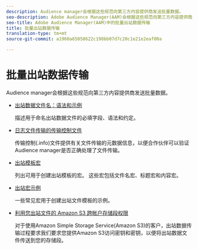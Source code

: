 ```yaml
---
description: Audience manager会根据这些规范向第三方内容提供商发送批量数据。
seo-description: Adobe Audience Manager(AAM)会根据这些规范向第三方内容提供商发送批量数据。
seo-title: Adobe Audience Manager(AAM)中的批量出站数据传输
title: 批量出站数据传输
translation-type: tm+mt
source-git-commit: a1960a65058622c198bb07d7c20c1e21e2eaf00a

---
```



# 批量出站数据传输

Audience manager会根据这些规范向第三方内容提供商发送批量数据。

* [出站数据文件名：语法和示例](/help/using/integration/receiving-audience-data/batch-outbound-transfers/outbound-file-name-contents.md)

   描述用于命名出站数据文件的必填字段、语法和约定。

* [日志文件传输的传输控制文件](/help/using/integration/receiving-audience-data/batch-outbound-transfers/transfer-control-files.md)

   传输控制(.info)文件提供有关文件传输的元数据信息，以便合作伙伴可以验证Audience manager是否正确处理了文件传输。

* [出站模板宏](/help/using/integration/receiving-audience-data/batch-outbound-transfers/outbound-template-macros.md)

   列出可用于创建出站模板的宏。 这些宏包括文件名宏、标题宏和内容宏。

* [出站宏示例](/help/using/integration/receiving-audience-data/batch-outbound-transfers/outbound-macro-examples.md)

   一些常见宏用于创建出站文件模板的示例。

* [利用您出站文件的 Amazon S3 跨帐户存储段权限](/help/using/integration/receiving-audience-data/batch-outbound-transfers/authorize-s3-cross-bucket.md)

   对于使用Amazon Simple Storage Service(Amazon S3)的客户，出站数据传输过程要求我们要求您提供Amazon S3访问密钥和密钥，以便将出站数据文件传送到您的存储段。
